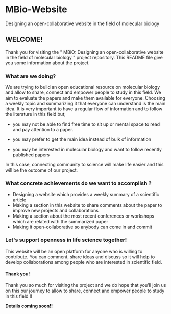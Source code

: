 # MBio-Website
Designing an open-collaborative website in the field of molecular biology

## WELCOME!
Thank you for visiting the " MBiO: Designing an open-collaborative website in the field of molecular biology " project repository. This README file give you some information about the project.

### What are we doing?

We are trying to build an open educational resource on molecular biology and allow to share, connect and empower people to study in this field. We aim to evaluate the papers and make them available for everyone. Choosing a weekly topic and summarizing it that everyone can understand is the main idea.
It is very important to have a regular flow of information and to follow the literature in this field but;

* you may not be able to find free time to sit up or mental space to read and pay attention to a paper.

* you may prefer to get the main idea instead of bulk of information
 
* you may be interested in molecular biology and want to follow recently published papers

In this case, connecting community to science will make life easier and this will be the outcome of our project.

### What concrete achievements do we want to accomplish ? 

* Designing a website which provides a weekly summary of a scientific article
* Making a section in this website to share comments about the paper to improve new projects and collaborations
*	Making a section about the most recent conferences or workshops which are related with the summarized paper 
*	Making it open-collaborative so anybody can come in and commit

### Let's support openness in life science together!
This website will be an open platform for anyone who is willing to contribute. You can comment, share ideas and discuss so it will help to develop collaborations among people who are interested in scientific field. 

#### Thank you!
Thank you so much for visiting the project and we do hope that you'll join us on this our journey to allow to share, connect and empower people to study in this field !!

**Details coming soon!!**




